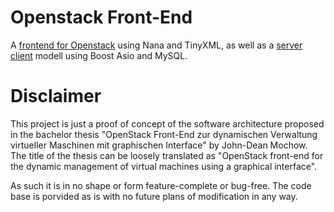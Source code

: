# Openstack Front-End

A [frontend for Openstack](./gui) using Nana and TinyXML, as well as a [server](./server) [client](./client) modell using Boost Asio and MySQL.

# Disclaimer

This project is just a proof of concept of the software architecture proposed in the bachelor thesis "OpenStack Front-End zur dynamischen Verwaltung
virtueller Maschinen mit graphischen Interface" by John-Dean Mochow. The title of the thesis can be loosely translated as "OpenStack front-end for the dynamic management of 
virtual machines using a graphical interface".

As such it is in no shape or form feature-complete or bug-free. The code base is porvided as is with no future plans of modification in any way.  